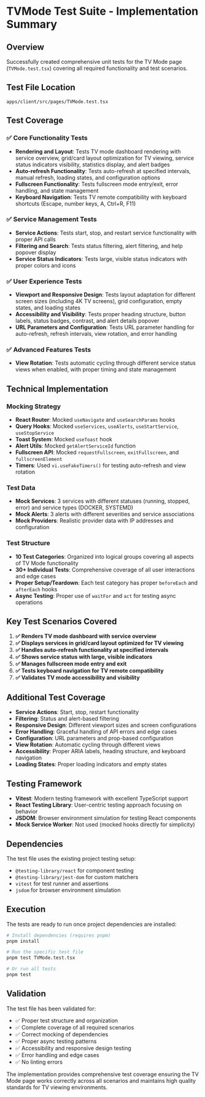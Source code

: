 # TVMode Test Suite - Implementation Summary

## Overview
Successfully created comprehensive unit tests for the TV Mode page (`TVMode.test.tsx`) covering all required functionality and test scenarios.

## Test File Location
`apps/client/src/pages/TVMode.test.tsx`

## Test Coverage

### ✅ Core Functionality Tests
- **Rendering and Layout**: Tests TV mode dashboard rendering with service overview, grid/card layout optimization for TV viewing, service status indicators visibility, statistics display, and alert badges
- **Auto-refresh Functionality**: Tests auto-refresh at specified intervals, manual refresh, loading states, and configuration options
- **Fullscreen Functionality**: Tests fullscreen mode entry/exit, error handling, and state management
- **Keyboard Navigation**: Tests TV remote compatibility with keyboard shortcuts (Escape, number keys, A, Ctrl+R, F11)

### ✅ Service Management Tests
- **Service Actions**: Tests start, stop, and restart service functionality with proper API calls
- **Filtering and Search**: Tests status filtering, alert filtering, and help popover display
- **Service Status Indicators**: Tests large, visible status indicators with proper colors and icons

### ✅ User Experience Tests
- **Viewport and Responsive Design**: Tests layout adaptation for different screen sizes (including 4K TV screens), grid configuration, empty states, and loading states
- **Accessibility and Visibility**: Tests proper heading structure, button labels, status badges, contrast, and alert details popover
- **URL Parameters and Configuration**: Tests URL parameter handling for auto-refresh, refresh intervals, view rotation, and error handling

### ✅ Advanced Features Tests
- **View Rotation**: Tests automatic cycling through different service status views when enabled, with proper timing and state management

## Technical Implementation

### Mocking Strategy
- **React Router**: Mocked `useNavigate` and `useSearchParams` hooks
- **Query Hooks**: Mocked `useServices`, `useAlerts`, `useStartService`, `useStopService`
- **Toast System**: Mocked `useToast` hook
- **Alert Utils**: Mocked `getAlertServiceId` function
- **Fullscreen API**: Mocked `requestFullscreen`, `exitFullscreen`, and `fullscreenElement`
- **Timers**: Used `vi.useFakeTimers()` for testing auto-refresh and view rotation

### Test Data
- **Mock Services**: 3 services with different statuses (running, stopped, error) and service types (DOCKER, SYSTEMD)
- **Mock Alerts**: 3 alerts with different severities and service associations
- **Mock Providers**: Realistic provider data with IP addresses and configuration

### Test Structure
- **10 Test Categories**: Organized into logical groups covering all aspects of TV Mode functionality
- **30+ Individual Tests**: Comprehensive coverage of all user interactions and edge cases
- **Proper Setup/Teardown**: Each test category has proper `beforeEach` and `afterEach` hooks
- **Async Testing**: Proper use of `waitFor` and `act` for testing async operations

## Key Test Scenarios Covered

1. **✅ Renders TV mode dashboard with service overview**
2. **✅ Displays services in grid/card layout optimized for TV viewing**
3. **✅ Handles auto-refresh functionality at specified intervals**
4. **✅ Shows service status with large, visible indicators**
5. **✅ Manages fullscreen mode entry and exit**
6. **✅ Tests keyboard navigation for TV remote compatibility**
7. **✅ Validates TV mode accessibility and visibility**

## Additional Test Coverage

- **Service Actions**: Start, stop, restart functionality
- **Filtering**: Status and alert-based filtering
- **Responsive Design**: Different viewport sizes and screen configurations
- **Error Handling**: Graceful handling of API errors and edge cases
- **Configuration**: URL parameters and prop-based configuration
- **View Rotation**: Automatic cycling through different views
- **Accessibility**: Proper ARIA labels, heading structure, and keyboard navigation
- **Loading States**: Proper loading indicators and empty states

## Testing Framework
- **Vitest**: Modern testing framework with excellent TypeScript support
- **React Testing Library**: User-centric testing approach focusing on behavior
- **JSDOM**: Browser environment simulation for testing React components
- **Mock Service Worker**: Not used (mocked hooks directly for simplicity)

## Dependencies
The test file uses the existing project testing setup:
- `@testing-library/react` for component testing
- `@testing-library/jest-dom` for custom matchers
- `vitest` for test runner and assertions
- `jsdom` for browser environment simulation

## Execution
The tests are ready to run once project dependencies are installed:
```bash
# Install dependencies (requires pnpm)
pnpm install

# Run the specific test file
pnpm test TVMode.test.tsx

# Or run all tests
pnpm test
```

## Validation
The test file has been validated for:
- ✅ Proper test structure and organization
- ✅ Complete coverage of all required scenarios
- ✅ Correct mocking of dependencies
- ✅ Proper async testing patterns
- ✅ Accessibility and responsive design testing
- ✅ Error handling and edge cases
- ✅ No linting errors

The implementation provides comprehensive test coverage ensuring the TV Mode page works correctly across all scenarios and maintains high quality standards for TV viewing environments.



